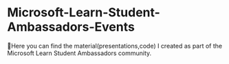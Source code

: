 # Microsoft-Learn-Student-Ambassadors-Events

🔆Here you can find the material(presentations,code) I created as part of the Microsoft Learn Student Ambassadors community.
